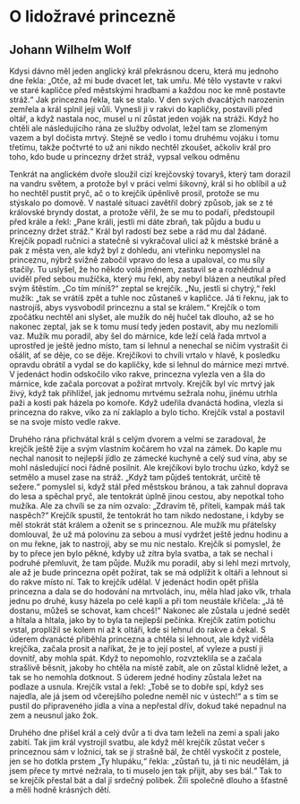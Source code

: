# O lidožravé princezně

## Johann Wilhelm Wolf

Kdysi dávno měl jeden anglický král překrásnou dceru, která mu jednoho dne řekla: „Otče, až mi bude dvacet let, tak umřu. Mé tělo vystavte v rakvi ve staré kapličce před městskými hradbami a každou noc ke mně postavte stráž.“ Jak princezna řekla, tak se stalo. V den svých dvacátých narozenin zemřela a král splnil její vůli. Vynesli ji v rakvi do kapličky, postavili před oltář, a když nastala noc, musel u ní zůstat jeden voják na stráži. Když ho chtěli ale následujícího rána ze služby odvolat, ležel tam se zlomeným vazem a byl dočista mrtvý. Stejně se vedlo i tomu druhému vojáku i tomu třetímu, takže počtvrté to už ani nikdo nechtěl zkoušet, ačkoliv král pro toho, kdo bude u princezny držet stráž, vypsal velkou odměnu

Tenkrát na anglickém dvoře sloužil cizí krejčovský tovaryš, který tam dorazil na vandru světem, a protože byl v práci velmi šikovný, král si ho oblíbil a už ho nechtěl pustit pryč, ač o to krejčík úpěnlivě prosil, protože se mu stýskalo po domově. V nastalé situaci zavětřil dobrý způsob, jak se z té královské bryndy dostat, a protože věřil, že se mu to podaří, předstoupil před krále a řekl: „Pane králi, jestli mi dáte zbraň, tak půjdu a budu u princezny držet stráž.“ Král byl radostí bez sebe a rád mu dal žádané. Krejčík popadl ručnici a statečně si vykračoval ulicí až k městské bráně a pak z města ven, ale když byl z dohledu, ani vteřinku nepomyslel na princeznu, nýbrž svižně zabočil vpravo do lesa a upaloval, co mu síly stačily. Tu uslyšel, že ho někdo volá jménem, zastavil se a rozhlédnul a uviděl před sebou mužíčka, který mu řekl, aby nebyl blázen a neutíkal před svým štěstím. „Co tím míníš?“ zeptal se krejčík. „Nu, jestli si chytrý,“ řekl mužík: „tak se vrátíš zpět a tuhle noc zůstaneš v kapličce. Já ti řeknu, jak to nastrojíš, abys vysvobodil princeznu a stal se králem.“ Krejčík o tom zpočátku nechtěl ani slyšet, ale mužík do něj hučel tak dlouho, až se ho nakonec zeptal, jak se k tomu musí tedy jeden postavit, aby mu nezlomili vaz. Mužík mu poradil, aby šel do márnice, kde leží celá řada mrtvol a uprostřed je ještě jedno místo, tam si lehnul a nenechal se ničím vystrašit či ošálit, ať se děje, co se děje. Krejčíkovi to chvíli vrtalo v hlavě, k posledku opravdu obrátil a vydal se do kapličky, kde si lehnul do márnice mezi mrtvé. V jedenáct hodin odskočilo víko rakve, princezna vylezla ven a šla do márnice, kde začala porcovat a požírat mrtvoly. Krejčík byl víc mrtvý jak živý, když tak přihlížel, jak jednomu mrtvému sežrala nohu, jinému utrhla paži a kosti pak házela po komoře. Když udeřila dvanáctá hodina, vlezla si princezna do rakve, víko za ní zaklaplo a bylo ticho. Krejčík vstal a postavil se na svoje místo vedle rakve.

Druhého rána přichvátal král s celým dvorem a velmi se zaradoval, že krejčík ještě žije a svým vlastním kočárem ho vzal na zámek. Do kaple mu nechal nanosit to nejlepší jídlo ze zámecké kuchyně a celý sud vína, aby se mohl následující noci řádně posilnit. Ale krejčíkovi bylo trochu úzko, když se setmělo a musel zase na stráž. „Když tam půjdeš tentokrát, určitě tě sežere.“ pomyslel si, když stál před městskou bránou, a tak zahnul doprava do lesa a spěchal pryč, ale tentokrát úplně jinou cestou, aby nepotkal toho mužíka. Ale za chvíli se za ním ozvalo: „Zdravím tě, příteli, kampak máš tak naspěch?“ Krejčík spustil, že tentokrát ho tam nikdo nedostane, i kdyby se měl stokrát stát králem a oženit se s princeznou. Ale mužík mu přátelsky domlouval, že už má polovinu za sebou a musí vydržet ještě jednu hodinu a on mu řekne, jak to nastrojí, aby se mu nic nestalo. Krejčík si pomyslel, že by to přece jen bylo pěkné, kdyby už zítra byla svatba, a tak se nechal i podruhé přemluvit, že tam půjde. Mužík mu poradil, aby si lehl mezi mrtvoly, ale až je bude princezna opět požírat, tak se má odplížit k oltáři a lehnout si do rakve místo ní. Tak to krejčík udělal. V jedenáct hodin opět přišla princezna a dala se do hodování na mrtvolách, inu, měla hlad jako vlk, trhala jednu po druhé, kusy házela po celé kapli a při tom neustále křičela: „Já tě dostanu, můžeš se schovat, kam chceš!“ Nakonec ale zůstala u jedné sedět a hltala a hltala, jako by to byla ta nejlepší pečínka. Krejčík zatím potichu vstal, proplížil se kolem ní až k oltáři, kde si lehnul do rakve a čekal. S úderem dvanácté přiběhla princezna a chtěla si lehnout, ale když viděla krejčíka, začala prosit a naříkat, že je to její postel, ať vyleze a pustí ji dovnitř, aby mohla spát. Když to nepomohlo, rozvzteklila se a začala strašlivě běsnit, jakoby ho chtěla na místě zabít, ale on zůstal klidně ležet, a tak se ho nemohla dotknout. S úderem jedné hodiny zůstala ležet na podlaze a usnula. Krejčík vstal a řekl: „Tobě se to dobře spí, když ses najedla, ale já jsem od včerejšího poledne neměl nic v ústech!“ a s tím se pustil do připraveného jídla a vína a nepřestal dřív, dokud také nepadnul na zem a neusnul jako žok.

Druhého dne přišel král a celý dvůr a ti dva tam leželi na zemi a spali jako zabití. Tak jim král vystrojil svatbu, ale když měl krejčík zůstat večer s princeznou sám v ložnici, tak se jí strašně bál, že chtěl vyskočit z postele, jen se ho dotkla prstem „Ty hlupáku,“ řekla: „zůstaň tu, já ti nic neudělám, já jsem přece ty mrtvé nežrala, to ti muselo jen tak přijít, aby ses bál.“ Tak to se krejčík přestal bát a dal jí srdečný polibek. Žili společně dlouho a šťastně a měli hodně krásných dětí.